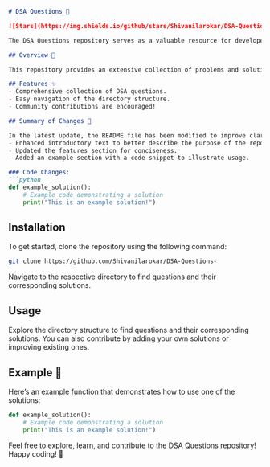 ```markdown
# DSA Questions 🚀

![Stars](https://img.shields.io/github/stars/Shivanilarokar/DSA-Questions-?style=social) ![Forks](https://img.shields.io/github/forks/Shivanilarokar/DSA-Questions-?style=social) ![Issues](https://img.shields.io/github/issues/Shivanilarokar/DSA-Questions-?style=flat)

The DSA Questions repository serves as a valuable resource for developers looking to enhance their data structures and algorithms (DSA) skills. This repository contains various DSA questions along with their solutions, providing a structured approach to learning.

## Overview 📖

This repository provides an extensive collection of problems and solutions for Data Structures and Algorithms. It is designed to help you enhance your coding skills through practical challenges.

## Features ✨
- Comprehensive collection of DSA questions.
- Easy navigation of the directory structure.
- Community contributions are encouraged!

## Summary of Changes 🔄

In the latest update, the README file has been modified to improve clarity and engagement. Key changes include:
- Enhanced introductory text to better describe the purpose of the repository.
- Updated the features section for conciseness.
- Added an example section with a code snippet to illustrate usage.

### Code Changes:
```python
def example_solution():
    # Example code demonstrating a solution
    print("This is an example solution!")
```

## Installation

To get started, clone the repository using the following command:
```bash
git clone https://github.com/Shivanilarokar/DSA-Questions-
```
Navigate to the respective directory to find questions and their corresponding solutions.

## Usage

Explore the directory structure to find questions and their corresponding solutions. You can also contribute by adding your own solutions or improving existing ones.

## Example 📝

Here’s an example function that demonstrates how to use one of the solutions:

```python
def example_solution():
    # Example code demonstrating a solution
    print("This is an example solution!")
```

Feel free to explore, learn, and contribute to the DSA Questions repository! Happy coding! 🎉
```